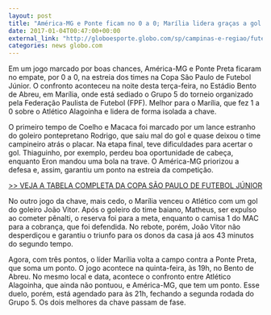 ```yaml
---
layout: post
title: "América-MG e Ponte ficam no 0 a 0; Marília lidera graças a gol de goleiro"
date: 2017-01-04T00:47:00+00:00
external_link: "http://globoesporte.globo.com/sp/campinas-e-regiao/futebol/copa-SP-de-futebol-junior/noticia/2017/01/america-mg-e-ponte-ficam-no-0-0-marilia-lidera-gracas-gol-de-goleiro.html"
categories: news globo.com
---
```

Em um jogo marcado por boas chances, América-MG e Ponte Preta ficaram no empate, por 0 a 0, na estreia dos times na Copa São Paulo de Futebol Júnior. O confronto aconteceu na noite desta terça-feira, no Estádio Bento de Abreu, em Marília, onde está sediado o Grupo 5 do torneio organizado pela Federação Paulista de Futebol (FPF). Melhor para o Marília, que fez 1 a 0 sobre o Atlético Alagoinha e lidera de forma isolada a chave.  
  
O primeiro tempo de Coelho e Macaca foi marcado por um lance estranho do goleiro pontepretano Rodrigo, que saiu mal do gol e quase deixou o time campineiro atrás o placar. Na etapa final, teve dificuldades para acertar o gol. Thiaguinho, por exemplo, perdeu boa oportunidade de cabeça, enquanto Eron mandou uma bola na trave. O América-MG priorizou a defesa e, assim, garantiu um ponto na estreia da competição.  
  
[\>\> VEJA A TABELA COMPLETA DA COPA SÃO PAULO DE FUTEBOL JÚNIOR](http://globoesporte.globo.com/futebol/Copa-SP-de-futebol-junior/)

No outro jogo da chave, mais cedo, o Marília venceu o Atlético com um gol do goleiro João Vitor. Após o goleiro do time baiano, Matheus, ser expulso ao cometer pênalti, o reserva foi para a meta, enquanto o camisa 1 do MAC para a cobrança, que foi defendida. No rebote, porém, João Vitor não desperdiçou e garantiu o triunfo para os donos da casa já aos 43 minutos do segundo tempo.   
  
Agora, com três pontos, o líder Marília volta a campo contra a Ponte Preta, que soma um ponto. O jogo acontece na quinta-feira, às 19h, no Bento de Abreu. No mesmo local e data, acontece o confronto entre Atlético Alagoinha, que ainda não pontuou, e América-MG, que tem um ponto. Esse duelo, porém, está agendado para às 21h, fechando a segunda rodada do Grupo 5. Os dois melhores da chave passam de fase.

